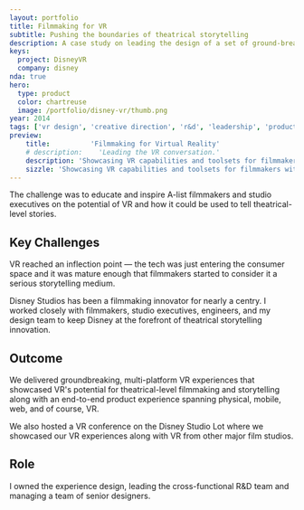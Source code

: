 ```yaml
---
layout: portfolio
title: Filmmaking for VR
subtitle: Pushing the boundaries of theatrical storytelling
description: A case study on leading the design of a set of ground-breaking tools for filmmaking in VR.
keys:
  project: DisneyVR
  company: disney
nda: true
hero:
  type: product
  color: chartreuse
  image: /portfolio/disney-vr/thumb.png
year: 2014
tags: ['vr design', 'creative direction', 'r&d', 'leadership', 'product design', 'multi-modal', '0-to-1']
preview:
    title:          'Filmmaking for Virtual Reality'
    # description:    'Leading the VR conversation.'
    description: 'Showcasing VR capabilities and toolsets for filmmakers with a multi-platform VR experience featuring an end-to-end product experience across physical assets, mobile, and web.'
    sizzle: 'Showcasing VR capabilities and toolsets for filmmakers with a multi-platform VR experience featuring an end-to-end product experience across physical assets, mobile, and web.'
---
```


The challenge was to educate and inspire A-list filmmakers and studio executives on the potential of VR and how it could be used to tell theatrical-level stories.

## Key Challenges
VR reached an inflection point &mdash; the tech was just entering the consumer space and it was mature enough that filmmakers started to consider it a serious storytelling medium.

Disney Studios has been a filmmaking innovator for nearly a centry. I worked closely with filmmakers, studio executives, engineers, and my design team to keep Disney at the forefront of theatrical storytelling innovation.

## Outcome
We delivered groundbreaking, multi-platform VR experiences that showcased VR's potential for theatrical-level filmmaking and storytelling along with an end-to-end product experience spanning physical, mobile, web, and of course, VR.

We also hosted a VR conference on the Disney Studio Lot where we showcased our VR experiences along with VR from other major film studios.

## Role
I owned the experience design, leading the cross-functional R&D team and managing a team of senior designers.